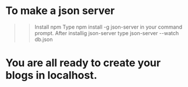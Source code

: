 #   To make a json server
  >> Install npm
  >> Type npm install -g json-server in your command prompt.
  >> After installig json-server type json-server --watch db.json
  
#  You are all ready to create your blogs in localhost.
